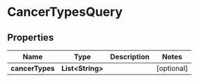 
# CancerTypesQuery

## Properties
Name | Type | Description | Notes
------------ | ------------- | ------------- | -------------
**cancerTypes** | **List&lt;String&gt;** |  |  [optional]



